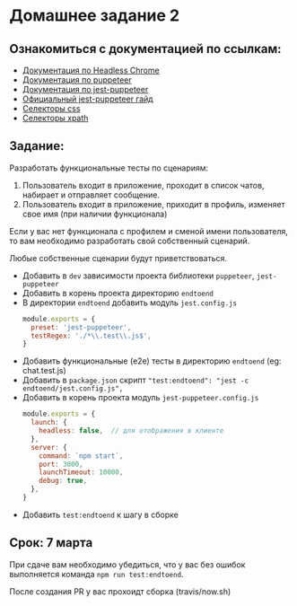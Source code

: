 # Домашнее задание 2

## Ознакомиться с документацией по ссылкам:

- [Документация по Headless Chrome](https://developers.google.com/web/updates/2017/04/headless-chrome)
- [Документация по puppeteer](https://pptr.dev/)
- [Документация по jest-puppeteer](https://github.com/smooth-code/jest-puppeteer/blob/master/README.md)
- [Официальный jest-puppeteer гайд](https://jestjs.io/docs/en/puppeteer#use-jest-puppeteer-preset)
- [Селекторы css](https://devhints.io/css)
- [Селекторы xpath](https://devhints.io/xpath)

## Задание:

Разработать функциональные тесты по сценариям:

1. Пользователь входит в приложение, проходит в список чатов, набирает и отправляет сообщение.
2. Пользователь входит в приложение, приходит в профиль, изменяет свое имя (при наличии функционала)

Если у вас нет функционала с профилем и сменой имени пользователя, то вам необходимо разработать свой собственный сценарий.

Любые собственные сценарии будут приветствоваться.

- Добавить в `dev` зависимости проекта библиотеки  `puppeteer`, `jest-puppeteer`
- Добавить в корень проекта директорию `endtoend`
- В директории `endtoend` добавить модуль `jest.config.js`
    ```js
    module.exports = {
      preset: 'jest-puppeteer',
      testRegex: './*\\.test\\.js$',
    }
    ```
- Добавить функциональные (е2е) тесты в директорию `endtoend` (eg: chat.test.js)
- Добавить в `package.json` скрипт `"test:endtoend": "jest -c endtoend/jest.config.js",`
- Добавить в корень проекта модуль `jest-puppeteer.config.js`
    ```js
    module.exports = {
      launch: {
        headless: false,  // для отображения в клиенте
      },
      server: {
        command: `npm start`,
        port: 3000,
        launchTimeout: 10000,
        debug: true,
      },
    }
    ```
- Добавить `test:endtoend` к шагу в сборке

## Срок: 7 марта

При сдаче вам необходимо убедиться, что у вас без ошибок выполняется команда `npm run test:endtoend`.

После создания PR у вас прохоидт сборка (travis/now.sh)

